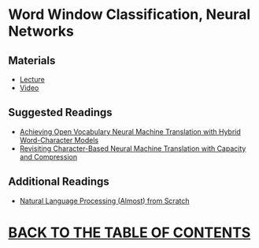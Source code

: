 # Word Window Classification, Neural Networks

## Materials

* [Lecture]()
* [Video](https://www.youtube.com/watch?v=9oTHFx0Gg3Q&list=PLoROMvodv4rOhcuXMZkNm7j3fVwBBY42z&index=12)

## Suggested Readings

* [Achieving Open Vocabulary Neural Machine Translation with Hybrid Word-Character Models]()
* [Revisiting Character-Based Neural Machine Translation with Capacity and Compression]()

## Additional Readings

* [Natural Language Processing (Almost) from Scratch](https://github.com/robertlakatos/natural-language-processing/blob/master/WWC-NN/collobert11a.pdf) 

# [BACK TO THE TABLE OF CONTENTS](https://github.com/robertlakatos/natural-language-processing/blob/master/README.md)